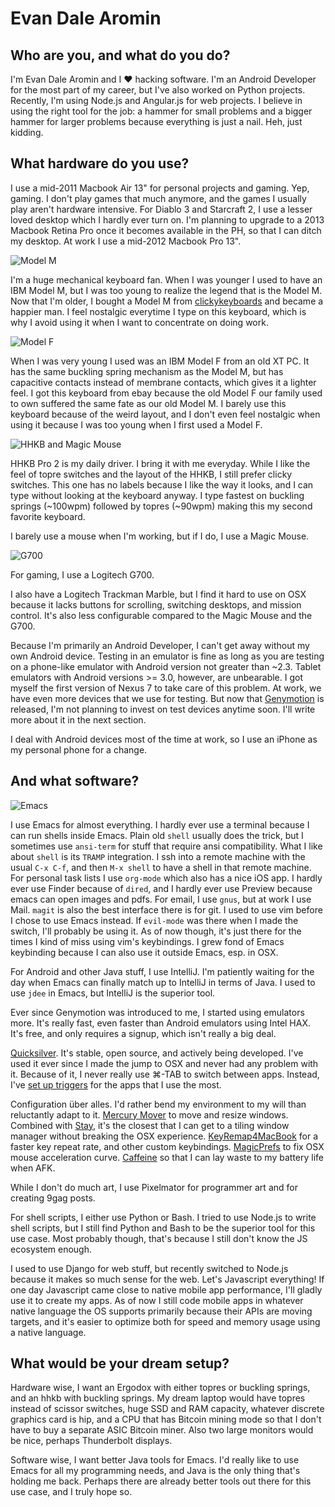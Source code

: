 # Evan Dale Aromin

## Who are you, and what do you do?

I'm Evan Dale Aromin and I ♥ hacking software. I'm an Android Developer for the most
part of my career, but I've also worked on Python projects. Recently, I'm using
Node.js and Angular.js for web projects. I believe in using the right tool for
the job: a hammer for small problems and a bigger hammer for larger problems
because everything is just a nail. Heh, just kidding.

## What hardware do you use?

I use a mid-2011 Macbook Air 13" for personal projects and gaming. Yep, gaming. I don't
play games that much anymore, and the games I usually play aren't hardware intensive.
For Diablo 3 and Starcraft 2, I use a lesser loved desktop which I hardly ever turn
on. I'm planning to upgrade to a 2013 Macbook Retina Pro once it becomes available in
the PH, so that I can ditch my desktop. At work I use a mid-2012 Macbook Pro 13".

![Model M](https://raw.github.com/avendael/use/master/model_m.jpg)

I'm a huge mechanical keyboard fan. When I was younger I used to have an IBM Model M,
but I was too young to realize the legend that is the Model M. Now that I'm older,
I bought a Model M from [clickykeyboards](http://clickykeyboards.com) and became a
happier man. I feel nostalgic everytime I type on this keyboard, which is why I avoid
using it when I want to concentrate on doing work.

![Model F](https://raw.github.com/avendael/use/master/model_f.jpg)

When I was very young I used was an IBM Model F from an old XT PC. It has the same
buckling spring mechanism as the Model M, but has capacitive contacts instead of
membrane contacts, which gives it a lighter feel. I got this keyboard from ebay because
the old Model F our family used to own suffered the same fate as our old Model M.
I barely use this keyboard because of the weird layout, and I don't even feel nostalgic
when using it because I was too young when I first used a Model F.

![HHKB and Magic Mouse](https://raw.github.com/avendael/use/master/hhkb_and_mm.jpg)

HHKB Pro 2 is my daily driver. I bring it with me everyday. While I like the feel of
topre switches and the layout of the HHKB, I still prefer clicky switches. This one
has no labels because I like the way it looks, and I can type without looking at the
keyboard anyway. I type fastest on buckling springs (~100wpm) followed by topres
(~90wpm) making this my second favorite keyboard.

I barely use a mouse when I'm working, but if I do, I use a Magic Mouse.

![G700](https://raw.github.com/avendael/use/master/g700.JPG)

For gaming, I use a Logitech G700.

I also have a Logitech Trackman Marble, but I find it hard to use on OSX because it
lacks buttons for scrolling, switching desktops, and mission control. It's also less
configurable compared to the Magic Mouse and the G700.

Because I'm primarily an Android Developer, I can't get away without my own Android
device. Testing in an emulator is fine as long as you are testing on a phone-like
emulator with Android version not greater than ~2.3. Tablet emulators with Android
versions >= 3.0, however, are unbearable. I got myself the first version of Nexus 7 to
take care of this problem. At work, we have even more devices that we use for testing.
But now that [Genymotion](http://www.genymotion.com/) is released, I'm not planning to
invest on test devices anytime soon. I'll write more about it in the next section.

I deal with Android devices most of the time at work, so I use an iPhone as my personal
phone for a change.

## And what software?

![Emacs](https://raw.github.com/avendael/use/master/emacs_icon.png)

I use Emacs for almost everything. I hardly ever use a terminal because I can run shells
inside Emacs. Plain old `shell` usually does the trick, but I sometimes use `ansi-term`
for stuff that require ansi compatibility. What I like about `shell` is its `TRAMP`
integration. I ssh into a remote machine with the usual `C-x C-f`, and then `M-x shell`
to have a shell in that remote machine. For personal task lists I use `org-mode` which
also has a nice iOS app. I hardly ever use Finder because of `dired`, and I hardly ever
use Preview because emacs can open images and pdfs. For email, I use `gnus`, but at work
I use Mail. `magit` is also the best interface there is for git. I used to use vim
before I chose to use Emacs instead. If `evil-mode` was there when I made the switch,
I'll probably be using it. As of now though, it's just there for the times I kind of
miss using vim's keybindings. I grew fond of Emacs keybinding because I can also use it
outside Emacs, esp. in OSX.

For Android and other Java stuff, I use IntelliJ. I'm patiently waiting for the day
when Emacs can finally match up to IntelliJ in terms of Java. I used to use `jdee` in
Emacs, but IntelliJ is the superior tool.

Ever since Genymotion was introduced to me, I started using emulators more. It's really
fast, even faster than Android emulators using Intel HAX. It's free, and only requires
a signup, which isn't really a big deal.

[Quicksilver](http://qsapp.com/). It's stable, open source, and actively being developed. I've used it ever
since I made the jump to OSX and never had any problem with it. Because of it, I never
really use ⌘-TAB to switch between apps. Instead, I've [set up triggers](http://blog.avendael.com/2011/10/24/linux_to_osx/#.UoY5tmSztvY) for the
apps that I use the most.

Configuration über alles. I'd rather bend my environment to my will than reluctantly
adapt to it. [Mercury Mover](http://www.heliumfoot.com/mercurymover/) to move and resize windows. Combined with
[Stay](http://cordlessdog.com/stay/), it's the closest that I can get to a tiling
window manager without breaking the OSX experience. [KeyRemap4MacBook](https://pqrs.org/macosx/keyremap4macbook/) for a faster
key repeat rate, and other custom keybindings. [MagicPrefs](http://magicprefs.com/) to fix OSX
mouse acceleration curve. [Caffeine](http://lightheadsw.com/caffeine/) so that I can lay waste
to my battery life when AFK.

While I don't do much art, I use Pixelmator for programmer art and for creating 9gag
posts.

For shell scripts, I either use Python or Bash. I tried to use Node.js to write
shell scripts, but I still find Python and Bash to be the superior tool for this use
case. Most probably though, that's because I still don't know the JS ecosystem enough.

I used to use Django for web stuff, but recently switched to Node.js because it makes
so much sense for the web. Let's Javascript everything! If one day Javascript came
close to native mobile app performance, I'll gladly use it to create my apps. As of now
I still code mobile apps in whatever native language the OS supports primarily because
their APIs are moving targets, and it's easier to optimize both for speed and memory
usage using a native language.

## What would be your dream setup?

Hardware wise, I want an Ergodox with either topres or buckling springs,
and an hhkb with buckling springs. My dream laptop would have topres instead of scissor
switches, huge SSD and RAM capacity, whatever discrete graphics card is hip, and a
CPU that has Bitcoin mining mode so that I don't have to buy a separate ASIC Bitcoin
miner. Also two large monitors would be nice, perhaps Thunderbolt displays.

Software wise, I want better Java tools for Emacs. I'd really like to use Emacs for all
my programming needs, and Java is the only thing that's holding me back. Perhaps there
are already better tools out there for this use case, and I truly hope so.
